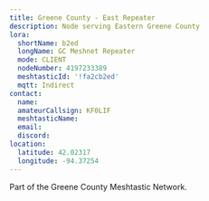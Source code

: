 ```yaml
---
title: Greene County - East Repeater
description: Node serving Eastern Greene County
lora:
  shortName: b2ed
  longName: GC Meshnet Repeater
  mode: CLIENT
  nodeNumber: 4197233389
  meshtasticId: '!fa2cb2ed'
  mqtt: Indirect
contact:
  name: 
  amateurCallsign: KF0LIF
  meshtasticName: 
  email: 
  discord: 
location:
  latitude: 42.02317
  longitude: -94.37254
---
```


Part of the Greene County Meshtastic Network.
